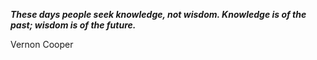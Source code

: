 _**These days people seek knowledge, not wisdom. Knowledge is of the past; wisdom is of the future.**_

Vernon Cooper